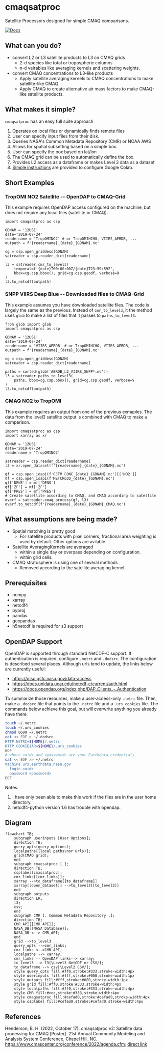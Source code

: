 # cmaqsatproc

Satellite Processors designed for simple CMAQ comparisons.

[![Docs](https://github.com/barronh/cmaqsatproc/actions/workflows/documentation.yaml/badge.svg)](https://barronh.github.io/cmaqsatproc/)


## What can you do?

* convert L2 or L3 satellite products to L3 on CMAQ grids
  * 2-d species like total or tropospheric columns
  * n-d vairables like averaging kernels and scattering weights.
* convert CMAQ concentrations to L3-like products
  * Apply satellite averaging kernels to CMAQ concentrations to make satellite-like CMAQ
  * Apply CMAQ to create alternative air mass factors to make CMAQ-like satellite products.

## What makes it simple?

`cmaqsatproc` has an easy full suite approach

1. Operates on local files or dynamically finds remote files
  1. User can specify input files from their disk.
  2. Queries NASA's Common Metadata Repository (CMR) or NOAA AWS
2. Allows for spatial subsetting based on a simple box.
  1. User can specify the box based on lat/lon
  2. The CMAQ grid can be used to automatically define the box.
3. Provides L2 access as a dataframe or makes Level 3 data as a dataset
4. [Simple instructions](COLABINSTALL.md) are provided to configure Google Colab.

## Short Examples

### TropOMI NO2 Satellite -- OpenDAP to CMAQ-Grid

This example requires OpenDAP access configured on the machine, but does not
require any local files (satellite or CMAQ).

```
import cmaqsatproc as csp

GDNAM = '12US1'
date='2019-07-24'
readername = 'TropOMINO2' # or TropOMIHCHO, VIIRS_AERDB, ...
outpath = f'{readername}_{date}_{GDNAM}.nc'

cg = csp.open_griddesc(GDNAM)
satreader = csp.reader_dict[readername]

l3 = satreader.cmr_to_level3(
    temporal=f'{date}T00:00:00Z/{date}T23:59:59Z',
    bbox=cg.csp.bbox(), grid=cg.csp.geodf, verbose=9
)
l3.to_netcdf(outpath)
```

### SNPP VIIRS Deep Blue -- Downloaded files to CMAQ-Grid

This example assumes you have downloaded satellite files. The code is largely
the same as the previous. Instead of `cmr_to_level3`, it the method uses `glob`
to make a list of files that it passes to `paths_to_level3`.

```
from glob import glob
import cmaqsatproc as csp

GDNAM = '12US1'
date='2019-07-24'
readername = 'VIIRS_AERDB' # or TropOMIHCHO, VIIRS_AERDB, ...
outpath = f'{readername}_{date}_{GDNAM}.nc'

cg = csp.open_griddesc(GDNAM)
satreader = csp.reader_dict[readername]

paths = sorted(glob('AERDB_L2_VIIRS_SNPP*.nc'))
l3 = satreader.paths_to_level3(
    paths, bbox=cg.csp.bbox(), grid=cg.csp.geodf, verbose=9
)
l3.to_netcdf(outpath)
```

### CMAQ NO2 to TropOMI

This example requires an output from one of the previous exmaples. The data
from the level3 satellite output is combined with CMAQ to make a comparison.

```
import cmaqsatproc as csp
import xarray as xr

GDNAM = '12US1'
date='2019-07-24'
readername = 'TropOMINO2'

satreader = csp.reader_dict[readername]
l3 = xr.open_dataset(f'{readername}_{date}_{GDNAM}.nc')

qf = csp.open_ioapi(f'CCTM_CONC_{date}_{GDNAM}.nc')[['NO2']]
mf = csp.open_ioapi(f'METCRO3D_{date}_{GDNAM}.nc')
qf['DENS'] = mf['DENS']
qf['ZF'] = mf['ZF']
qf['PRES'] = mf['PRES']
# Create satellite according to CMAQ, and CMAQ according to satellite
overf = satreader.cmaq_process(qf, l3)
overf.to_netcdf(f'{readername}_{date}_{GDNAM}_CMAQ.nc')
```

## What assumptions are being made?

* Spatial matching is pretty good
  * For satellite products with pixel corners, fractional area weighting is used by default. Other options are avilable.
* Satellite AveragingKernels are averaged
  * within a single day or overpass depending on configuration.
  * within grid cells.
* CMAQ stratosphere is using one of several methods
  * Removed according to the satellite averaging kernel.

## Prerequisites

* numpy
* xarray
* netcdf4
* pyproj
* pandas
* geopandas
* h5netcdf is required for s3 support

## OpenDAP Support

OpenDAP is supported through standard NetCDF-C support. If authentication is
required, configure `.netrc` and `.dodsrc`. The configuration is described
several places. Although urls tend to update, the links below are currently useful:

* https://disc.gsfc.nasa.gov/data-access
* https://docs.unidata.ucar.edu/netcdf-c/current/auth.html
* https://docs.opendap.org/index.php/DAP_Clients_-_Authentication

To summarize those resources, make a user-access-only `.netrc` file. Then, make
a `.dodsrc` file that points to the `.netrc` file and a `.urs_cookies` file.
The commands below achieve this goal, but will overwrite anything you already
have there:

```bash
touch ~/.netrc
touch ~/.urs_cookies
chmod 0600 ~/.netrc
cat << EOF > ~/.dodsrc
HTTP.NETRC=${HOME}/.netrc
HTTP.COOKIEJAR=${HOME}/.urs_cookies
EOF
# where <uid> and <password> are your Earthdata credentials
cat << EOF >> ~/.netrc
machine urs.earthdata.nasa.gov
  login <uid>
  password <password>
EOF
```

Notes:
1. I have only been able to make this work if the files are in the user home directory.
2. netcdf4-python version 1.6 has trouble with opendap.


## Diagram

```mermaid
flowchart TB;
    subgraph userinputs [User Options];
    direction TB;
    query_opts(query options);
    localpaths[(local paths\nor urls)];
    grid(CMAQ grid);
    end
    subgraph cmaqsatproc [ ];
    direction TB;
    csplabel[cmaqsatproc];
    cmr_links[[cmr_links]];
    xarray -->to_dataframe[[to_dataframe]]
    xarray[[open_dataset]] -->to_level3[[to_level3]]
    end
    subgraph outputs
    direction LR;
    l3;
    csv;
    end
    subgraph CMR [. Common Metadata Repository .];
    direction TB;
    CMR_API[[CMR API]];
    NASA_DB[(NASA Database)];
    NASA_DB <--> CMR_API;
    end
    grid -->to_level3
    query_opts -->cmr_links;
    cmr_links <-->CMR_API;
    localpaths --> xarray;
    cmr_links -- OpenDAP links--> xarray;
    to_level3 --> l3[\Level3 NetCDF or CSV/];
    to_dataframe --> csv[\Level2 CSV/];
    style query_opts fill:#ff0,stroke:#333,stroke-width:4px
    style userinputs fill:#fff,stroke:#000,stroke-width:1px
    style outputs fill:#fff,stroke:#000,stroke-width:1px
    style grid fill:#ff0,stroke:#333,stroke-width:4px
    style localpaths fill:#ff0,stroke:#333,stroke-width:4px
    style CMR fill:#ccc,stroke:#333,stroke-width:4px
    style cmaqsatproc fill:#cefad0,stroke:#cefad0,stroke-width:4px
    style csplabel fill:#cefad0,stroke:#cefad0,stroke-width:4px
```

## References

Henderson, B. H. (2022, October 17). cmaqsatproc v2: Satellite data processing for CMAQ [Poster]. 21st Annual Community Modeling and Analysis System Conference, Chapel Hill, NC. https://www.cmascenter.org/conference/2022/agenda.cfm; [direct link](https://www.cmascenter.org/conference/2022/slides/Henderson_satellite-data-CMAS2022.pdf)
